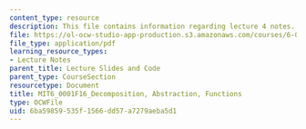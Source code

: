 ```yaml
---
content_type: resource
description: This file contains information regarding lecture 4 notes.
file: https://ol-ocw-studio-app-production.s3.amazonaws.com/courses/6-0001-introduction-to-computer-science-and-programming-in-python-fall-2016/6ba59859535f1566dd57a7279aeba5d1_MIT6_0001F16_Lec4.pdf
file_type: application/pdf
learning_resource_types:
- Lecture Notes
parent_title: Lecture Slides and Code
parent_type: CourseSection
resourcetype: Document
title: MIT6_0001F16_Decomposition, Abstraction, Functions
type: OCWFile
uid: 6ba59859-535f-1566-dd57-a7279aeba5d1
---
```

